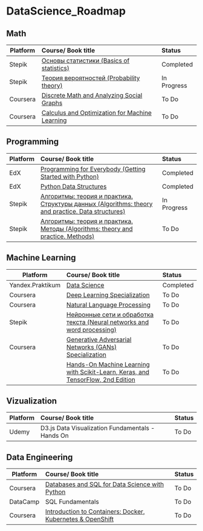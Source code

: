 # DataScience_Roadmap

## Math
| Platform      | Course/ Book title                         |    Status|
| ------------- |:-------------------------------------------| :--------|
| Stepik        | [Основы статистики (Basics of statistics)][11]   |Completed |
| Stepik        | [Теория вероятностей (Probability theory)][12]  |In Progress|
| Coursera      | [Discrete Math and Analyzing Social Graphs][13] | To Do    |
| Coursera      | [Calculus and Optimization for Machine Learning][14] | To Do    |

[11]: https://stepik.org/course/76/syllabus?auth=registration
[12]: https://stepik.org/course/3089/syllabus?auth=registration
[13]: https://www.coursera.org/learn/discrete-math-and-analyzing-social-graphs
[14]: https://www.coursera.org/learn/calculus-and-optimization-for-machine-learning

## Programming
| Platform      | Course/ Book title                         |    Status|
| ------------- |:-------------------------------------------| :--------|
| EdX           |[Programming for Everybody (Getting Started with Python)][21]|Completed |
| EdX           |[Python Data Structures][22]|Completed |
| Stepik        |[Алгоритмы: теория и практика. Структуры данных  (Algorithms: theory and practice. Data structures)][23] |In Progress |
| Stepik        |[Алгоритмы: теория и практика. Методы (Algorithms: theory and practice. Methods)][24] |To Do|

[21]: https://www.edx.org/course/programming-for-everybody-getting-started-with-pyt?index=product&queryID=f7492150964afed24badf6c6247b2c36&position=1
[22]: https://www.edx.org/course/python-data-structures?index=product&queryID=c1804e226c8d2003abfeef84be1bd012&position=2
[23]: https://stepik.org/course/1547/syllabus?auth=registration
[24]: https://stepik.org/course/217/syllabus?auth=registration

## Machine Learning
| Platform      | Course/ Book title                         |    Status|
| ------------- |:-------------------------------------------| :--------|
| Yandex.Praktikum| [Data Science][31]|Completed |
| Coursera |[Deep Learning Specialization][32] |To Do |
| Coursera |[Natural Language Processing][33]|To Do |
| Stepik |[Нейронные сети и обработка текста (Neural networks and word processing)][34]|To Do |
| Coursera | [Generative Adversarial Networks (GANs) Specialization][35]|To Do |
||[Hands-On Machine Learning with Scikit-Learn, Keras, and TensorFlow, 2nd Edition][36] |To Do |

[31]: https://practicum.yandex.ru/profile/data-scientist/
[32]: https://www.coursera.org/specializations/deep-learning
[33]: https://www.coursera.org/specializations/natural-language-processing
[34]: https://stepik.org/course/54098/promo?auth=registration
[35]: https://www.coursera.org/specializations/generative-adversarial-networks-gans
[36]: https://www.oreilly.com/library/view/hands-on-machine-learning/9781492032632/

## Vizualization
| Platform      | Course/ Book title                         |    Status|
| ------------- |:-------------------------------------------| :--------|
|Udemy|D3.js Data Visualization Fundamentals - Hands On|To Do|


## Data Engineering
| Platform      | Course/ Book title                         |    Status|
| ------------- |:-------------------------------------------| :--------|
| Coursera |[Databases and SQL for Data Science with Python][51] |To Do |
| DataCamp|SQL Fundamentals |To Do |
| Coursera |[Introduction to Containers: Docker, Kubernetes & OpenShift][53] |To Do |

[51]: https://www.coursera.org/learn/sql-data-science?
[53]: https://www.coursera.org/learn/ibm-containers-docker-kubernetes-openshift?
